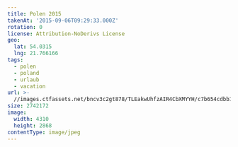 ```yaml
---
title: Polen 2015
takenAt: '2015-09-06T09:29:33.000Z'
rotation: 0
license: Attribution-NoDerivs License
geo:
  lat: 54.0315
  lng: 21.766166
tags:
  - polen
  - poland
  - urlaub
  - vacation
url: >-
  //images.ctfassets.net/bncv3c2gt878/TLEakwUhfzAIR4CbXMYYH/c7b654cdbb1e3ee2f295db9bd8a49808/polen-2015_25328780863_o
size: 2742172
image:
  width: 4310
  height: 2868
contentType: image/jpeg
---
```


